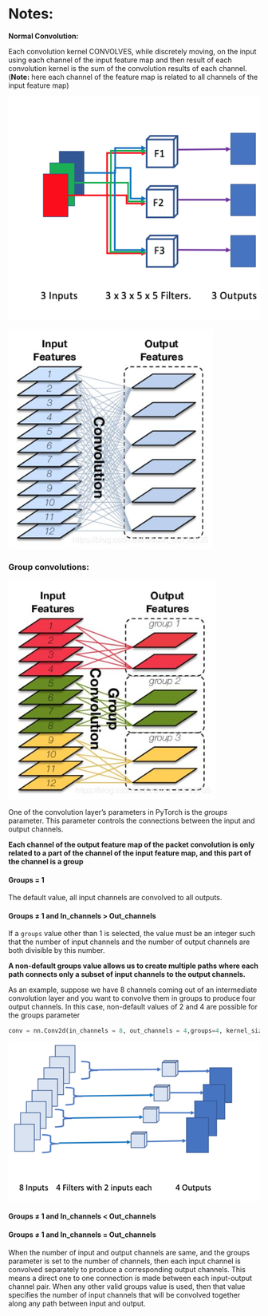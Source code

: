 # Notes:

**Normal Convolution:**

Each convolution kernel CONVOLVES, while discretely moving, on the input using each channel of the input feature map and then result of each convolution kernel is the sum of the convolution results of each channel. (**Note:** here each channel of the feature map is related to all channels of the input feature map)

<img src="../resources/s7-2.png" style="zoom:150%;" />



![](../resources/s7-4.jpeg)



### Group convolutions:

![](../resources/s7-3.jpeg)

One of the convolution layer’s parameters in PyTorch is the *groups* parameter. This parameter controls the connections between the input and output channels.

**Each channel of the output feature map of the packet convolution is only related to a part of the channel of the input feature map, and this part of the channel is a group**



#### Groups = 1

The default value, all input channels are convolved to all outputs.



#### Groups ≠ 1 and In_channels > Out_channels

If a `groups` value other than 1 is selected, the  value must be an integer such that the number of input channels and the number of output channels are both divisible by this number.

**A non-default groups value allows us to create multiple paths where each path connects only a subset of input channels to the output channels.**

As an example, suppose we have 8 channels coming out of an intermediate convolution layer and you want to convolve them in groups to produce four output channels. In this case, non-default values of 2 and 4 are possible for the groups parameter

```python
conv = nn.Conv2d(in_channels = 8, out_channels = 4,groups=4, kernel_size = 5, bias = False)
```





![image-20210621140705314](../resources/s7-1.png)





#### Groups ≠ 1 and In_channels < Out_channels



#### Groups ≠ 1 and In_channels = Out_channels

When the number of input and output channels are same, and the groups parameter is set to the number of channels, then each input channel is convolved separately to produce a corresponding output channels. This means a direct one to one connection is made between each input-output channel pair. When any other valid groups value is used, then that value specifies the number of input channels that will be convolved together along any path between input and output.

